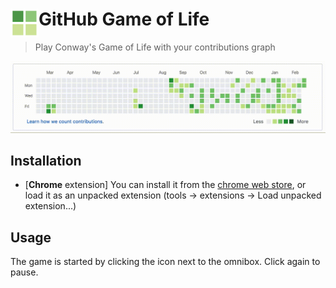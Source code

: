 # <img src="icon.png" width="45" align="left"> GitHub Game of Life

> Play Conway's Game of Life with your contributions graph

![screenshot](conway.gif)

## Installation

- [**Chrome** extension] You can install it from the [chrome web store](https://chrome.google.com/webstore/detail/github-game-of-life/lepejoclbekgfacpgknfpjaeamfmjaji), or load it as an unpacked extension (tools -> extensions -> Load unpacked extension...)

## Usage

The game is started by clicking the icon next to the omnibox. Click again to pause.
